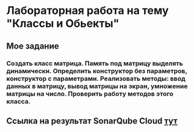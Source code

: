 # Лабораторная работа на тему "Классы и Обьекты"


## Мое задание


### Создать класс матрица. Память под матрицу выделять динамически. Определить конструктор без параметров, конструктор с параметрами. Реализовать методы: ввод данных в матрицу, вывод матрицы на экран, умножение матрицы на число. Проверить работу методов этого класса.


## Ссылка на результат SonarQube Cloud [тут]()